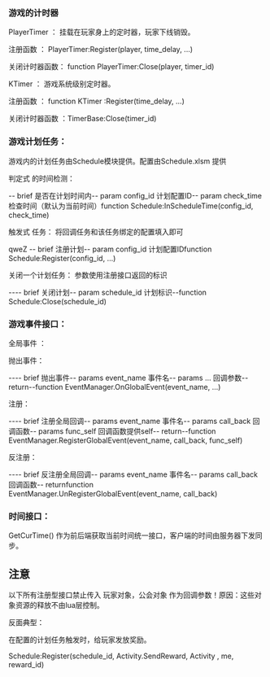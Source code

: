 ### 游戏的计时器
PlayerTimer ： 挂载在玩家身上的定时器，玩家下线销毁。

注册函数 ： PlayerTimer:Register(player, time_delay, ...)

关闭计时器函数： function PlayerTimer:Close(player, timer_id)

KTimer ： 游戏系统级别定时器。

注册函数 ： function KTimer :Register(time_delay, ...)

关闭计时器函数 ：TimerBase:Close(timer_id)

### 游戏计划任务：
游戏内的计划任务由Schedule模块提供。配置由Schedule.xlsm 提供

判定式 的时间检测：

-- brief 是否在计划时间内-- param config_id 计划配置ID-- param check_time 检查时间（默认为当前时间）function Schedule:InScheduleTime(config_id, check_time)

触发式 任务： 将回调任务和该任务绑定的配置填入即可

qweZ    -- brief 注册计划-- param config_id 计划配置IDfunction Schedule:Register(config_id, ...)

关闭一个计划任务： 参数使用注册接口返回的标识

---- brief 关闭计划-- param schedule_id 计划标识--function Schedule:Close(schedule_id)

### 游戏事件接口：
全局事件 ：

抛出事件：

---- brief 抛出事件-- params  event_name  事件名-- params  ... 回调参数-- return--function EventManager.OnGlobalEvent(event_name, ...)

注册：

---- brief 注册全局回调-- params event_name 事件名-- params call_back 回调函数-- params func_self 回调函数提供self-- return--function EventManager.RegisterGlobalEvent(event_name, call_back, func_self)

反注册：

---- brief 反注册全局回调-- params event_name 事件名-- params call_back 回调函数-- returnfunction EventManager.UnRegisterGlobalEvent(event_name, call_back)

### 时间接口：
GetCurTime() 作为前后端获取当前时间统一接口，客户端的时间由服务器下发同步。

## 注意
以下所有注册型接口禁止传入 玩家对象，公会对象 作为回调参数！原因：这些对象资源的释放不由lua层控制。

反面典型：

在配置的计划任务触发时，给玩家发放奖励。

Schedule:Register(schedule_id, Activity.SendReward, Activity , me, reward_id)

